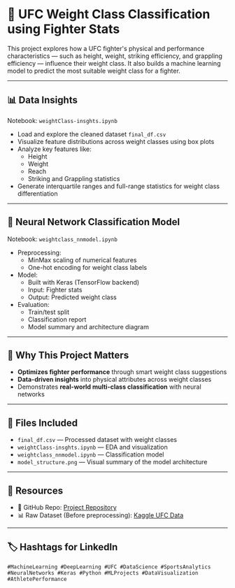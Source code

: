 # 🥊 UFC Weight Class Classification using Fighter Stats

This project explores how a UFC fighter's physical and performance characteristics — such as height, weight, striking efficiency, and grappling efficiency — influence their weight class. It also builds a machine learning model to predict the most suitable weight class for a fighter.

---

## 📊 Data Insights

Notebook: `weightClass-insghts.ipynb`

- Load and explore the cleaned dataset `final_df.csv`
- Visualize feature distributions across weight classes using box plots
- Analyze key features like:
  - Height
  - Weight
  - Reach
  - Striking and Grappling statistics
- Generate interquartile ranges and full-range statistics for weight class differentiation

---

## 🤖 Neural Network Classification Model

Notebook: `weightclass_nnmodel.ipynb`

- Preprocessing:
  - MinMax scaling of numerical features
  - One-hot encoding for weight class labels
- Model:
  - Built with Keras (TensorFlow backend)
  - Input: Fighter stats
  - Output: Predicted weight class
- Evaluation:
  - Train/test split
  - Classification report
  - Model summary and architecture diagram

---

## 🧠 Why This Project Matters

- **Optimizes fighter performance** through smart weight class suggestions
- **Data-driven insights** into physical attributes across weight classes
- Demonstrates **real-world multi-class classification** with neural networks

---

## 📁 Files Included

- `final_df.csv` — Processed dataset with weight classes
- `weightClass-insghts.ipynb` — EDA and visualization
- `weightclass_nnmodel.ipynb` — Classification model
- `model_structure.png` — Visual summary of the model architecture

---

## 🔗 Resources

- 📂 GitHub Repo: [Project Repository](https://github.com/bosshussien/Weight-Class-Classification-NN.git)
- 📊 Raw Dataset (Before preprocessing): [Kaggle UFC Data](https://www.kaggle.com/datasets/rajeevw/ufcdata)

---

## 🏷 Hashtags for LinkedIn

```
#MachineLearning #DeepLearning #UFC #DataScience #SportsAnalytics #NeuralNetworks #Keras #Python #MLProjects #DataVisualization #AthletePerformance
```

